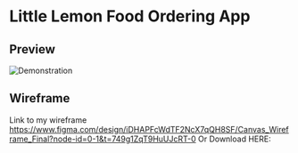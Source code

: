 # Little Lemon Food Ordering App

## Preview
![Demonstration](https://user-images.githubusercontent.com/93353925/227747468-3e923704-873f-4a06-8bbb-8fad77580034.gif)

## Wireframe
Link to my wireframe
https://www.figma.com/design/iDHAPFcWdTF2NcX7qQH8SF/Canvas_Wireframe_Final?node-id=0-1&t=749g1ZqT9HuUJcRT-0
Or Download HERE:

